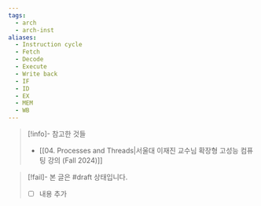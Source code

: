 ```yaml
---
tags:
  - arch
  - arch-inst
aliases:
  - Instruction cycle
  - Fetch
  - Decode
  - Execute
  - Write back
  - IF
  - ID
  - EX
  - MEM
  - WB
---
```

> [!info]- 참고한 것들
> - [[04. Processes and Threads|서울대 이재진 교수님 확장형 고성능 컴퓨팅 강의 (Fall 2024)]]

> [!fail]- 본 글은 #draft 상태입니다.
> - [ ] 내용 추가